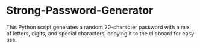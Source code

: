 # Strong-Password-Generator
This Python script generates a random 20-character password with a mix of letters, digits, and special characters, copying it to the clipboard for easy use.
